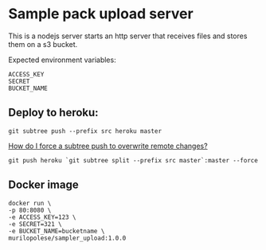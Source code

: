 # Sample pack upload server

This is a nodejs server starts an http server that receives files and stores them on a s3 bucket.

Expected environment variables:

```
ACCESS_KEY
SECRET
BUCKET_NAME
```

## Deploy to heroku:

```
git subtree push --prefix src heroku master
```


[How do I force a subtree push to overwrite remote changes?](https://stackoverflow.com/questions/33172857/how-do-i-force-a-subtree-push-to-overwrite-remote-changes)

```
git push heroku `git subtree split --prefix src master`:master --force
```

## Docker image

```
docker run \
-p 80:8080 \
-e ACCESS_KEY=123 \
-e SECRET=321 \
-e BUCKET_NAME=bucketname \
murilopolese/sampler_upload:1.0.0
```
